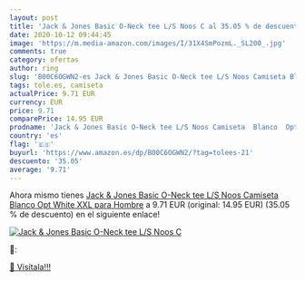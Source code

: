 ```yaml
---
layout: post
title: 'Jack & Jones Basic O-Neck tee L/S Noos C al 35.05 % de descuento'
date: 2020-10-12 09:44:45
image: 'https://m.media-amazon.com/images/I/31X4SmPozmL._SL200_.jpg'
comments: true
category: ofertas
author: ring
slug: 'B00C6OGWN2-es Jack & Jones Basic O-Neck tee L/S Noos Camiseta Blanco Opt...'
tags: tole.es, camiseta
actualPrice: 9.71 EUR
currency: EUR
price: 9.71
comparePrice: 14.95 EUR
prodname: 'Jack & Jones Basic O-Neck tee L/S Noos Camiseta  Blanco  Opt White   XXL para Hombre'
country: 'es'
flag: '🇪🇸'
buyurl: 'https://www.amazon.es/dp/B00C6OGWN2/?tag=tolees-21'
descuento: '35.05'
average: '9.71'
---
```


Ahora mismo tienes [Jack & Jones Basic O-Neck tee L/S Noos Camiseta  Blanco  Opt White   XXL para Hombre](https://www.amazon.es/dp/B00C6OGWN2/?tag=tolees-21) a 9.71 EUR (original: 14.95 EUR) (35.05 %  de descuento) en el siguiente enlace!

[![Jack & Jones Basic O-Neck tee L/S Noos C](https://m.media-amazon.com/images/I/31X4SmPozmL._SL200_.jpg)](https://www.amazon.es/dp/B00C6OGWN2/?tag=tolees-21)

🔎:


[🛒 Visítala!!!](https://www.amazon.es/dp/B00C6OGWN2/?tag=tolees-21)
